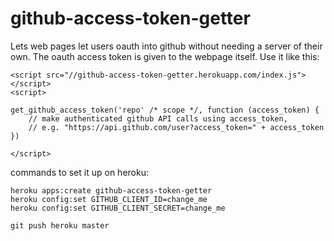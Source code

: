 github-access-token-getter
==========================

Lets web pages let users oauth into github without needing a server of their own. The oauth access token is given to the webpage itself. Use it like this:

```
<script src="//github-access-token-getter.herokuapp.com/index.js"></script>
<script>

get_github_access_token('repo' /* scope */, function (access_token) {
	// make authenticated github API calls using access_token,
	// e.g. "https://api.github.com/user?access_token=" + access_token
})

</script>
```

commands to set it up on heroku:

```
heroku apps:create github-access-token-getter
heroku config:set GITHUB_CLIENT_ID=change_me
heroku config:set GITHUB_CLIENT_SECRET=change_me

git push heroku master
```
